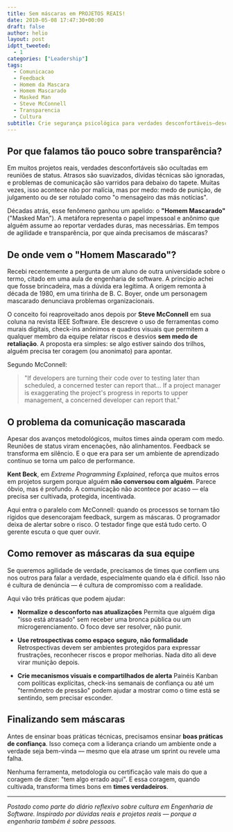 ```yaml
---
title: Sem máscaras em PROJETOS REAIS!
date: 2010-05-08 17:47:30+00:00
draft: false
author: helio
layout: post
idptt_tweeted:
  - 1
categories: ["Leadership"]
tags:
  - Comunicacao
  - Feedback
  - Homem da Mascara
  - Homem Mascarado
  - Masked Man
  - Steve McConnell
  - Transparencia
  - Cultura
subtitle: Crie segurança psicológica para verdades desconfortáveis—descubra como eliminar 'comunicação mascarada' através de práticas de confiança, retrospectivas protegidas e loops de feedback visíveis habilita equipes honestas
---
```


## Por que falamos tão pouco sobre transparência?

Em muitos projetos reais, verdades desconfortáveis são ocultadas em reuniões de status. Atrasos são suavizados, dívidas técnicas são ignoradas, e problemas de comunicação são varridos para debaixo do tapete. Muitas vezes, isso acontece não por malícia, mas por medo: medo de punição, de julgamento ou de ser rotulado como "o mensageiro das más notícias".

Décadas atrás, esse fenômeno ganhou um apelido: o **"Homem Mascarado"** ("Masked Man"). A metáfora representa o papel impessoal e anônimo que alguém assume ao reportar verdades duras, mas necessárias. Em tempos de agilidade e transparência, por que ainda precisamos de máscaras?

## De onde vem o "Homem Mascarado"?

Recebi recentemente a pergunta de um aluno de outra universidade sobre o termo, citado em uma aula de engenharia de software. A princípio achei que fosse brincadeira, mas a dúvida era legítima. A origem remonta à década de 1980, em uma tirinha de B. C. Boyer, onde um personagem mascarado denunciava problemas organizacionais.

O conceito foi reaproveitado anos depois por **Steve McConnell** em sua coluna na revista IEEE Software. Ele descreve o uso de ferramentas como murais digitais, check-ins anônimos e quadros visuais que permitem a qualquer membro da equipe relatar riscos e desvios **sem medo de retaliação**. A proposta era simples: se algo estiver saindo dos trilhos, alguém precisa ter coragem (ou anonimato) para apontar.

Segundo McConnell:

> "If developers are turning their code over to testing later than scheduled, a concerned tester can report that... If a project manager is exaggerating the project's progress in reports to upper management, a concerned developer can report that."

## O problema da comunicação mascarada

Apesar dos avanços metodológicos, muitos times ainda operam com medo. Reuniões de status viram encenações, não alinhamentos. Feedback se transforma em silêncio. E o que era para ser um ambiente de aprendizado contínuo se torna um palco de performance.

**Kent Beck**, em _Extreme Programming Explained_, reforça que muitos erros em projetos surgem porque alguém **não conversou com alguém**. Parece óbvio, mas é profundo. A comunicação não acontece por acaso — ela precisa ser cultivada, protegida, incentivada.

Aqui entra o paralelo com McConnell: quando os processos se tornam tão rígidos que desencorajam feedback, surgem as máscaras. O programador deixa de alertar sobre o risco. O testador finge que está tudo certo. O gerente escuta o que quer ouvir.

## Como remover as máscaras da sua equipe

Se queremos agilidade de verdade, precisamos de times que confiem uns nos outros para falar a verdade, especialmente quando ela é difícil. Isso não é cultura de denúncia — é cultura de compromisso com a realidade.

Aqui vão três práticas que podem ajudar:

- **Normalize o desconforto nas atualizações**
  Permita que alguém diga "isso está atrasado" sem receber uma bronca pública ou um microgerenciamento. O foco deve ser resolver, não punir.

- **Use retrospectivas como espaço seguro, não formalidade**
  Retrospectivas devem ser ambientes protegidos para expressar frustrações, reconhecer riscos e propor melhorias. Nada dito ali deve virar munição depois.

- **Crie mecanismos visuais e compartilhados de alerta**
  Painéis Kanban com políticas explícitas, check-ins semanais de confiança ou até um "termômetro de pressão" podem ajudar a mostrar como o time está se sentindo, sem precisar esconder.

## Finalizando sem máscaras

Antes de ensinar boas práticas técnicas, precisamos ensinar **boas práticas de confiança**. Isso começa com a liderança criando um ambiente onde a verdade seja bem-vinda — mesmo que ela atrase um sprint ou revele uma falha.

Nenhuma ferramenta, metodologia ou certificação vale mais do que a coragem de dizer: "tem algo errado aqui". E essa coragem, quando cultivada, transforma times bons em **times verdadeiros**.

---

_Postado como parte do diário reflexivo sobre cultura em Engenharia de Software. Inspirado por dúvidas reais e projetos reais — porque a engenharia também é sobre pessoas._

